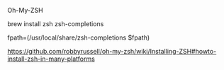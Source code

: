 Oh-My-ZSH

brew install zsh zsh-completions

fpath=(/usr/local/share/zsh-completions $fpath)

https://github.com/robbyrussell/oh-my-zsh/wiki/Installing-ZSH#howto-install-zsh-in-many-platforms
